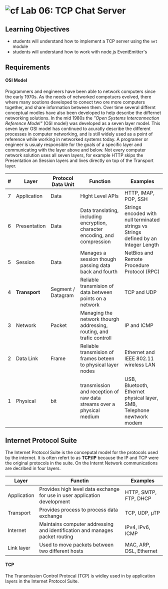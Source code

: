 ![cf](https://i.imgur.com/7v5ASc8.png) Lab 06: TCP Chat Server
======

## Learning Objectives  
* students will understand how to implement a TCP server using the `net` module
* students will understand how to work with node.js EventEmitter's

## Requirements


#### OSI Model  
Programmers and engineers have been able to network computers since the early 1970s. As the needs of networked compotuers evolved, there where many soutions developed to conect two ore more computers together, and share information between them. Over time several differnt conceptual modles have also been developed to help describe the differnet networking solutions. In the mid 1980s the _"Open Systems Interconnection Reference Model"_ (OSI model) was developed as a seven layer model. This seven layer OSI model has continued to acuratly describe the different processes in computer networking, and is still widely used as a point of reference while working in networked systems today. A programer or engineer is usualy responsible for the goals of a specific layer and communicating with the layer above and below. Not every computer network solution uses all seven layers, for example HTTP skips the Presentation an Session layers and lives directly on top of the Transport layer.


| # | Layer | Protocol Data Unit | Function | Examples |   
| --- | ---- | ----- | ----- | ----- |
| 7 | Application | Data | Hight Level APIs | HTTP, IMAP, POP, SSH |  
| 6 | Presentation | Data | Data translating, including encryption, character encoding, and compression | Strings encoded with null terminated strings vs Strings defined by an Integer Length |  
| 5 | Session | Data | Manages a session though passing data back and fourth | NetBios and Remote Procedure Protocol (RPC) |
| 4 | **Transport** | Segment / Datagram | Reliable transmision of data between points on a network | TCP and UDP | 
| 3 | Network | Packet | Managing the network thourgh addressing, routing, and trafic controll | IP and ICMP 
| 2 | Data Link | Frame | Reliable transmision of frames beteen to physical layer nodes | Ethernet and IEEE 802.11 wireless LAN | 
| 1 | Physical | bit | transmission and reception of raw data streams over a physical medium | USB, Bluetooth, Ethernet physical layer, SMB, Telephone newtwork modem |

## Internet Protocol Suite
The Internet Protocol Suite is the conceputal model for the protocols used by the internet. It is often refert to as **TCP/IP** because the IP and TCP were the original protocols in the suite. On the Internt Network communications are decribed in four layers. 

| Layer | Functin | Examples | 
| ---- | ---- | ---- |
| Application | Provides high level data exchange for use in user application development |  HTTP, SMTP, FTP, DHCP |
| Transport | Provides process to process data exchange | TCP, UDP, µTP| 
| Internet | Maintains computer addressing and identification and manages packet routing | IPv4, IPv6, ICMP | 
| Link layer | Used to move packets between two different hosts | MAC, ARP, DSL, Ethernet | 

#### TCP 
The Transmission Control Protocal (TCP) is widley used in by application layers in the Internet Protocol Suite.

